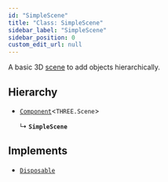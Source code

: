 ```yaml
---
id: "SimpleScene"
title: "Class: SimpleScene"
sidebar_label: "SimpleScene"
sidebar_position: 0
custom_edit_url: null
---
```


A basic 3D [scene](https://threejs.org/docs/#api/en/scenes/Scene) to add
objects hierarchically.

## Hierarchy

- [`Component`](Component.md)<`THREE.Scene`\>

  ↳ **`SimpleScene`**

## Implements

- [`Disposable`](../interfaces/Disposable.md)

